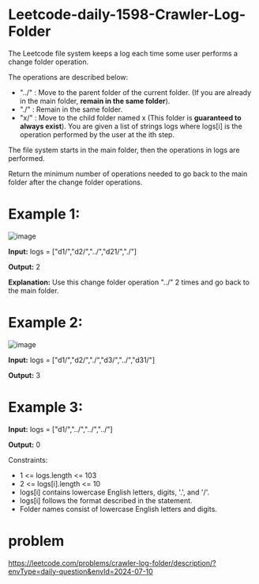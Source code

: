 # Leetcode-daily-1598-Crawler-Log-Folder
The Leetcode file system keeps a log each time some user performs a change folder operation.

The operations are described below:

- "../" : Move to the parent folder of the current folder. (If you are already in the main folder, **remain in the same folder**).
- "./" : Remain in the same folder.
- "x/" : Move to the child folder named x (This folder is **guaranteed to always exist**).
You are given a list of strings logs where logs[i] is the operation performed by the user at the ith step.

The file system starts in the main folder, then the operations in logs are performed.

Return the minimum number of operations needed to go back to the main folder after the change folder operations.

 

# Example 1:


![image](https://github.com/Ramcharan10122005/Leetcode-daily-1598-Crawler-Log-Folder/assets/160163532/f2fa5ccf-ca4a-4b62-af64-cd8a2f049426)

**Input:** logs = ["d1/","d2/","../","d21/","./"]

**Output:** 2

**Explanation:** Use this change folder operation "../" 2 times and go back to the main folder.

# Example 2:


![image](https://github.com/Ramcharan10122005/Leetcode-daily-1598-Crawler-Log-Folder/assets/160163532/535f2bb6-a2ae-4826-bf1e-9fbe125f63fd)

**Input:** logs = ["d1/","d2/","./","d3/","../","d31/"]

**Output:** 3

# Example 3:

**Input:** logs = ["d1/","../","../","../"]

**Output:** 0
 

Constraints:

- 1 <= logs.length <= 103
- 2 <= logs[i].length <= 10
- logs[i] contains lowercase English letters, digits, '.', and '/'.
- logs[i] follows the format described in the statement.
- Folder names consist of lowercase English letters and digits.

# problem
https://leetcode.com/problems/crawler-log-folder/description/?envType=daily-question&envId=2024-07-10
